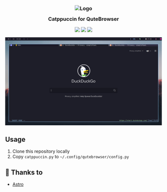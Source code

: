 <h3 align="center">
	<img src="https://raw.githubusercontent.com/catppuccin/catppuccin/dev/assets/logos/exports/1544x1544_circle.png" width="100" alt="Logo"/><br/>
	<img src="https://raw.githubusercontent.com/catppuccin/catppuccin/dev/assets/misc/transparent.png" height="30" width="0px"/>
	Catppuccin for QuteBrowser
	<img src="https://raw.githubusercontent.com/catppuccin/catppuccin/dev/assets/misc/transparent.png" height="30" width="0px"/>
</h3>

<p align="center">
    <a href="https://github.com/narutoxy/qutebrowser/stargazers"><img src="https://img.shields.io/github/stars/narutoxy/qutebrowser?colorA=1e1e28&colorB=c9cbff&style=for-the-badge&logo=starship style=for-the-badge"></a>
    <a href="https://github.com/narutoxy/qutebrowser/issues"><img src="https://img.shields.io/github/issues/narutoxy/qutebrowser?colorA=1e1e28&colorB=f7be95&style=for-the-badge"></a>
    <a href="https://github.com/narutoxy/qutebrowser/contributors"><img src="https://img.shields.io/github/contributors/narutoxy/qutebrowser?colorA=1e1e28&colorB=b1e1a6&style=for-the-badge"></a>
</p>

<p align="center">
  <img src="./assets/qutebrowser.png"/>
</p>

## Usage

1. Clone this repository locally
2. Copy `catppuccin.py` to `~/.config/qutebrowser/config.py`

## 💝 Thanks to

- [Astro](https://github.com/astro)
